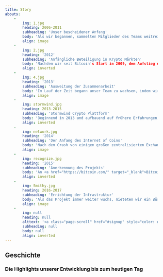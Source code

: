 ```yaml
---
title: Story
abouts:
    -
        img: 1.jpg
        heading: 2006-2011
        subheading: 'Unser bescheidener Anfang'
        body: 'Als wir begannen, sammelten Mitglieder des Teams weitreichende Erfahrungen in Finanzmärkten, einschließlich Foreign Exchange, Commodity trading und Handel mit Gold. Wir programmierten automatische Handelsplattformen, testeten frühe elektronische Assetsysteme und entwickelten eine Multi Asset Handels Infrastruktur. Ständiger Kontakt mit realen und Krisenmärkten in dieser wichtigen Phase stärkte unseren Glauben daran, dass ein neuer Ansatz für persönliche Finanzen notwendig ist, um ökonomischen Wachstum wieder in Deine und meine Hände zu legen. '
        align: image
    -
        img: 2.jpg
        heading: '2012'
        subheading: 'Anfängliche Beteiligung in Krypto Märkten'
        body: 'Nachdem wir seit Bitcoin's Start in 2009, den Aufstieg der aufkeimenden Kryptowährungs-Märkte miterlebten, erkannten wir das Potential dieser revolutionären Technologie. Mitglieder unseres Teams arbeiteten mit aufkommenden Altcoins und Exchanges zusammen und vermittelten Mining Ausstattung an Dritte. Wir sammelten Wissen über die Technologien hinter den Kryptoplattformen und den Blockchain Plattformen..'
        align: inverted
    -
        img: 4.jpg
        heading: '2013'
        subheading: 'Ausweitung der Zusammenarbeit'
        body: 'Im Lauf der Zeit begann unser Team zu wachsen, indem wir schrittweise Experten, deren Laufbahn wir kannten, mit an Bord holten, um dadurch zusätzliches Wissen und Erfahrungen im Bereich Fintech und Kryptowährungen zu sammeln. Wir beteiligten uns an einem Pioniersprojekt um Blockchain Technologie im Energie Sektor zu verwenden. Ebenso bauten wir ein Bitcoin-Fiat Gateway System.'
        align: image
    -
        img: stormwind.jpg
        heading: 2013-2015
        subheading: 'Stormwind Crypto Plattform'
        body: 'Beginnend in 2013 und aufbauend auf frühere Erfahrungen, entwickelten wir die Stormwind Krypto Handels Plattform und dazugehörige Hybride Assets. Diese wurden 2014 der Öffentlichkeit vorgestellt und auf der <a href="http://nxt.org/" target="_blank">NXT</a> und <a href="http://counterparty.io/" target="_blank">Counterparty</a> Markt Plattform verfügbar gemacht. Das Stormwind System handelte mit Hilfe von öffentlichen APIs diverser Krypto Exchanges mit den gesammelten Geldanlagen. Trotz schwieriger Marktbedingungen wurden die damaligen Teilnehmer profitabel belohnt.'
        align: inverted
    -
        img: network.jpg
        heading: '2014'
        subheading: 'Der Anfang des Internet of Coins'
        body: 'Nach dem Crash von einigen großen zentralisierten Exchanges wurde die Notwendigkeit eines voll dezentralisierten Exchange Systems immer offensichtlicher. Wir starteten nicht mit einem Fundraiser, da wir zuerst eine gereifte technologische Infrastruktur aufbauen wollten, um liefern zu können, was wir versprochen haben. Stattdessen verfassten wir unser Whitepaper und starteten die <a href="http://internetofcoins.org/" target="_blank">internetofcoins.org</a> Webseite. <a href="https://bitalo.com/" target="_blank">Bitalo</a> unterstützten uns mit einer Spende in dieser Anfangsphase.'
        align: image
    -
        img: recognize.jpg
        heading: '2015'
        subheading: 'Anerkennung des Projekts'
        body: 'An <a href="https://bitcoin.com/" target="_blank">Bitcoin''s</a> sechstem Geburtstag veröffentlichten wir unser Whitepaper. Wir präsentierten es auf mehreren Kryptowährungs Konferenzen quer durch Europa, ebenso wie auf dem <a href="https://www.startupbootcamp.org/" target="_blank">Fintech Startup Bootcamp</a>. Der niederländische <a href="https://www.sidnfonds.nl/excerpt/" target="_blank">SIDN Fund</a> würdigte unser Non-profit Projekt mit dem Pioneer Award als eine "Ergänzung zu einem freien und unabhängigem Internet" und stellte eine Finanzierung für die weitere Entwicklung.'
        align: inverted
    -
        img: Smithy.jpg
        heading: 2016-2017
        subheading: 'Errichtung der Infrastruktur'
        body: 'Als das Projekt immer weiter wuchs, mieteten wir ein Büro, um mit dem Team an einem fixen Ort arbeiten zu können. Unser erster operativer Prototyp wurde in Holland von einer Gruppe Alpha-Testern getestet, um Sicherheit und einfache Benutzbarkeit sicher zu stellen. Die Gruppe versorgte uns mit Feedback zur Benutzererfahrungen unserer personalisierten Finanzumgebung und tut dies auch weiterhin. Matthias Klees (<a href="http://www.europecoin.eu.org" target="_blank">Europecoin</a>, <a href="http://www.bitsend.info" target="_blank">Bitsend</a>, <a href="https://www.localcrypto.eu.org" target="_blank">Localcrypto</a>, Blockchain Hotel) schloß sich unserem Projekt mit der <a href="http://www.federatedblockchains.eu.org" target="_blank">Federated Blockchains Initiative</a> an und die <a href="https://nlnet.nl/" target="_blank">NLnet Foundation</a> übernahm unsere Finanz~ und Rechts-.Beratung.'
        align: image
    -
        img: null
        heading: null
        alttext: '<a class="page-scroll" href="#signup" style="color: #EEE; text-decoration: none;">Sei Teil<br />unserer <br />Geschichte!</a>'
        subheading: null
        body: null
        align: inverted
---
```


## Geschichte
### Die Highlights unserer Entwicklung bis zum heutigen Tag

